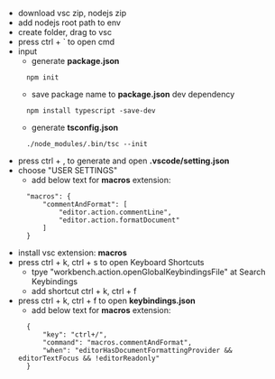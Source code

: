 * download vsc zip, nodejs zip
* add nodejs root path to env
* create folder, drag to vsc
* press ctrl + ` to open cmd
* input
    * generate **package.json**
    >
        npm init
    * save package name to **package.json** dev dependency
    >
        npm install typescript -save-dev
    * generate **tsconfig.json**
    >
        ./node_modules/.bin/tsc --init
* press ctrl + , to generate and open **.vscode/setting.json**
* choose "USER SETTINGS"
    * add below text for **macros** extension:
    >
        "macros": {
            "commentAndFormat": [
                "editor.action.commentLine",
                "editor.action.formatDocument"
            ]
        }
* install vsc extension: **macros**
* press ctrl + k, ctrl + s to open Keyboard Shortcuts
    * tpye "workbench.action.openGlobalKeybindingsFile" at Search Keybindings
    * add shortcut ctrl + k, ctrl + f
* press ctrl + k, ctrl + f to open **keybindings.json**
    * add below text for **macros** extension:
    >
        {
            "key": "ctrl+/",
            "command": "macros.commentAndFormat",
            "when": "editorHasDocumentFormattingProvider && editorTextFocus && !editorReadonly"
        }